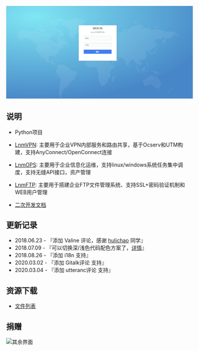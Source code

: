 ![preview](./docs/index.png)

## 说明

- Python项目
- [LnmVPN](https://github.com/fxtxkktv/fxtxkktv.github.io): 主要用于企业VPN内部服务和路由共享，基于Ocserv和UTM构建，支持AnyConnect/OpenConnect连接
- [LnmOPS](https://github.com/fxtxkktv/fxtxkktv.github.io): 主要用于企业信息化运维，支持linux/windows系统任务集中调度，支持无缝API接口，资产管理
- [LnmFTP](https://github.com/fxtxkktv/fxtxkktv.github.io): 主要用于搭建企业FTP文件管理系统、支持SSL+密码验证机制和WEB用户管理


 - [二次开发文档](./docs/develop-guide-zh.md) 

##  更新记录

- 2018.06.23 - 『添加 Valine 评论，感谢 [hulichao](https://github.com/fi3ework/hexo-theme-archer/issues/115) 同学』
- 2018.07.09 - 『可以切换深/浅色代码配色方案了，[详情](https://github.com/fi3ework/hexo-theme-archer/wiki/%E5%88%87%E6%8D%A2%E4%BB%A3%E7%A0%81%E9%85%8D%E8%89%B2%E6%96%B9%E6%A1%88)』
- 2018.08.26 - 『添加 i18n 支持』
- 2020.03.02 - 『添加 Gitalk评论 支持』
- 2020.03.04 - 『添加 utteranc评论 支持』

##  资源下载

- [文件列表](https://github.com/fxtxkktv/fxtxkktv.github.io/tree/master/files)


## 捐赠
![其余界面](https://github.com/fxtxkktv/lnmVPN/blob/master/readme/pay.jpg)
